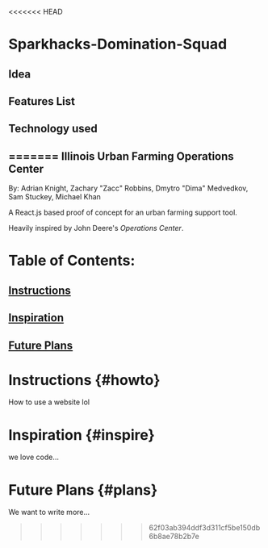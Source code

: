 <<<<<<< HEAD
# Sparkhacks-Domination-Squad

## Idea


## Features List


## Technology used
=======
Illinois Urban Farming Operations Center
---
By: Adrian Knight, Zachary "Zacc" Robbins, Dmytro "Dima" Medvedkov, Sam Stuckey, Michael Khan

A React.js based proof of concept for an urban farming support tool.

Heavily inspired by John Deere's *Operations Center*.

# Table of Contents:
## [Instructions](#howto)
## [Inspiration](#inspire)
## [Future Plans](#plans)

# Instructions {#howto}
How to use a website lol


# Inspiration {#inspire}
we love code...

# Future Plans {#plans}
We want to write more...
>>>>>>> 62f03ab394ddf3d311cf5be150db6b8ae78b2b7e
